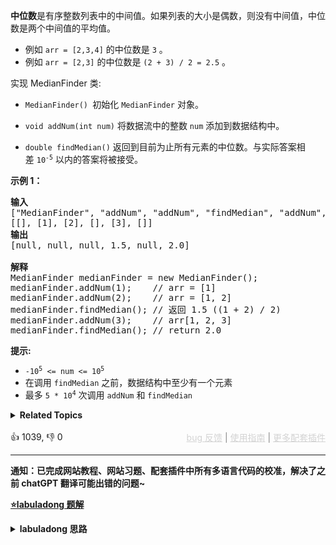 <p><strong>中位数</strong>是有序整数列表中的中间值。如果列表的大小是偶数，则没有中间值，中位数是两个中间值的平均值。</p>

<ul> 
 <li>例如 <code>arr = [2,3,4]</code>&nbsp;的中位数是 <code>3</code>&nbsp;。</li> 
 <li>例如&nbsp;<code>arr = [2,3]</code> 的中位数是 <code>(2 + 3) / 2 = 2.5</code> 。</li> 
</ul>

<p>实现 MedianFinder 类:</p>

<ul> 
 <li> <p><code>MedianFinder() </code>初始化 <code>MedianFinder</code>&nbsp;对象。</p> </li> 
 <li> <p><code>void addNum(int num)</code> 将数据流中的整数 <code>num</code> 添加到数据结构中。</p> </li> 
 <li> <p><code>double findMedian()</code> 返回到目前为止所有元素的中位数。与实际答案相差&nbsp;<code>10<sup>-5</sup></code>&nbsp;以内的答案将被接受。</p> </li> 
</ul>

<p><strong>示例 1：</strong></p>

<pre>
<strong>输入</strong>
["MedianFinder", "addNum", "addNum", "findMedian", "addNum", "findMedian"]
[[], [1], [2], [], [3], []]
<strong>输出</strong>
[null, null, null, 1.5, null, 2.0]

<strong>解释</strong>
MedianFinder medianFinder = new MedianFinder();
medianFinder.addNum(1);    // arr = [1]
medianFinder.addNum(2);    // arr = [1, 2]
medianFinder.findMedian(); // 返回 1.5 ((1 + 2) / 2)
medianFinder.addNum(3);    // arr[1, 2, 3]
medianFinder.findMedian(); // return 2.0</pre>

<p><strong>提示:</strong></p>

<ul> 
 <li><code>-10<sup>5</sup>&nbsp;&lt;= num &lt;= 10<sup>5</sup></code></li> 
 <li>在调用 <code>findMedian</code>&nbsp;之前，数据结构中至少有一个元素</li> 
 <li>最多&nbsp;<code>5 * 10<sup>4</sup></code>&nbsp;次调用&nbsp;<code>addNum</code>&nbsp;和&nbsp;<code>findMedian</code></li> 
</ul>

<details><summary><strong>Related Topics</strong></summary>设计 | 双指针 | 数据流 | 排序 | 堆（优先队列）</details><br>

<div>👍 1039, 👎 0<span style='float: right;'><span style='color: gray;'><a href='https://github.com/labuladong/fucking-algorithm/discussions/939' target='_blank' style='color: lightgray;text-decoration: underline;'>bug 反馈</a> | <a href='https://labuladong.online/algo/fname.html?fname=jb插件简介' target='_blank' style='color: lightgray;text-decoration: underline;'>使用指南</a> | <a href='https://labuladong.online/algo/images/others/%E5%85%A8%E5%AE%B6%E6%A1%B6.jpg' target='_blank' style='color: lightgray;text-decoration: underline;'>更多配套插件</a></span></span></div>

<div id="labuladong"><hr>

**通知：已完成网站教程、网站习题、配套插件中所有多语言代码的校准，解决了之前 chatGPT 翻译可能出错的问题~**



<p><strong><a href="https://labuladong.online/algo/slug.html?slug=find-median-from-data-stream" target="_blank">⭐️labuladong 题解</a></strong></p>
<details><summary><strong>labuladong 思路</strong></summary>

<div id="labuladong_solution_zh">

## 基本思路

本题的核心思路是使用两个 [优先级队列](https://labuladong.online/algo/data-structure-basic/binary-heap-basic/)。

![](https://labuladong.online/algo/images/中位数/1.jpeg)


小的倒三角就是个大顶堆，梯形就是个小顶堆，中位数可以通过它们的堆顶元素算出来：

![](https://labuladong.online/algo/images/中位数/2.jpeg)

**详细题解：[一道求中位数的算法题把我整不会了](https://labuladong.online/algo/practice-in-action/find-median-from-data-stream/)**

</div>

**标签：二叉堆，[数学](https://labuladong.online/algo/)**

<div id="solution">

## 解法代码



<div class="tab-panel"><div class="tab-nav">
<button data-tab-item="cpp" class="tab-nav-button btn " data-tab-group="default" onclick="switchTab(this)">cpp🤖</button>

<button data-tab-item="python" class="tab-nav-button btn " data-tab-group="default" onclick="switchTab(this)">python🤖</button>

<button data-tab-item="java" class="tab-nav-button btn active" data-tab-group="default" onclick="switchTab(this)">java🟢</button>

<button data-tab-item="go" class="tab-nav-button btn " data-tab-group="default" onclick="switchTab(this)">go🤖</button>

<button data-tab-item="javascript" class="tab-nav-button btn " data-tab-group="default" onclick="switchTab(this)">javascript🤖</button>
</div><div class="tab-content">
<div data-tab-item="cpp" class="tab-item " data-tab-group="default"><div class="highlight">

```cpp
// 注意：cpp 代码由 chatGPT🤖 根据我的 java 代码翻译，旨在帮助不同背景的读者理解算法逻辑。
// 本代码已经通过力扣的测试用例，应该可直接成功提交。

#include <queue>

class MedianFinder {
private:
    std::priority_queue<int> large;
    std::priority_queue<int, std::vector<int>, std::greater<int>> small;

public:
    MedianFinder() {
        // 小顶堆
        // 大顶堆
    }

    double findMedian() {/**<extend up -100>![](https://labuladong.online/algo/images/中位数/2.jpeg) */
        // 如果元素不一样多，多的那个堆的堆顶元素就是中位数
        if (large.size() < small.size()) {
            return small.top();
        } else if (large.size() > small.size()) {
            return large.top();
        }
        // 如果元素一样多，两个堆堆顶元素的平均数是中位数
        return (large.top() + small.top()) / 2.0;/**<extend up -100>![](https://labuladong.online/algo/images/中位数/1.jpeg) */
    }

    void addNum(int num) {
        if (small.size() >= large.size()) {
            small.push(num);
            large.push(small.top());
            small.pop();
        } else {
            large.push(num);
            small.push(large.top());
            large.pop();
        }
    }
};
```

</div></div>

<div data-tab-item="python" class="tab-item " data-tab-group="default"><div class="highlight">

```python
# 注意：python 代码由 chatGPT🤖 根据我的 java 代码翻译，旨在帮助不同背景的读者理解算法逻辑。
# 本代码已经通过力扣的测试用例，应该可直接成功提交。

import heapq

class MedianFinder:
    def __init__(self):
        # 小顶堆
        self.large = []
        # 大顶堆
        self.small = []

    def findMedian(self):
        # 如果元素不一样多，多的那个堆的堆顶元素就是中位数
        if len(self.large) < len(self.small):
            return -self.small[0]
        elif len(self.large) > len(self.small):
            return self.large[0]
        # 如果元素一样多，两个堆堆顶元素的平均数是中位数
        return (self.large[0] - self.small[0]) / 2.0

    def addNum(self, num):
        if len(self.small) >= len(self.large):
            heapq.heappush(self.small, -num)
            heapq.heappush(self.large, -heapq.heappop(self.small))
        else:
            heapq.heappush(self.large, num)
            heapq.heappush(self.small, -heapq.heappop(self.large))
```

</div></div>

<div data-tab-item="java" class="tab-item active" data-tab-group="default"><div class="highlight">

```java
class MedianFinder {
    private PriorityQueue<Integer> large;
    private PriorityQueue<Integer> small;

    public MedianFinder() {
        // 小顶堆
        large = new PriorityQueue<>();
        // 大顶堆
        small = new PriorityQueue<>((a, b) -> {
            return b - a;
        });
    }

    public double findMedian() {/**<extend up -100>![](https://labuladong.online/algo/images/中位数/2.jpeg) */
        // 如果元素不一样多，多的那个堆的堆顶元素就是中位数
        if (large.size() < small.size()) {
            return small.peek();
        } else if (large.size() > small.size()) {
            return large.peek();
        }
        // 如果元素一样多，两个堆堆顶元素的平均数是中位数
        return (large.peek() + small.peek()) / 2.0;/**<extend up -100>![](https://labuladong.online/algo/images/中位数/1.jpeg) */
    }

    public void addNum(int num) {
        if (small.size() >= large.size()) {
            small.offer(num);
            large.offer(small.poll());
        } else {
            large.offer(num);
            small.offer(large.poll());
        }
    }
}
```

</div></div>

<div data-tab-item="go" class="tab-item " data-tab-group="default"><div class="highlight">

```go
// 注意：go 代码由 chatGPT🤖 根据我的 java 代码翻译，旨在帮助不同背景的读者理解算法逻辑。
// 本代码已经通过力扣的测试用例，应该可直接成功提交。

type MedianFinder struct {
    large *PriorityQueue
    small *PriorityQueue
}

func Constructor() MedianFinder {
    // 小顶堆
    large := &PriorityQueue{isMinHeap: true}
    // 大顶堆
    small := &PriorityQueue{isMinHeap: false}
    return MedianFinder{large: large, small: small}
}

func (this *MedianFinder) FindMedian() float64 {
    // 如果元素不一样多，多的那个堆的堆顶元素就是中位数
    if this.large.Len() < this.small.Len() {
        return float64(this.small.Peek().(int))
    } else if this.large.Len() > this.small.Len() {
        return float64(this.large.Peek().(int))
    }
    // 如果元素一样多，两个堆堆顶元素的平均数是中位数
    return float64(this.large.Peek().(int)+this.small.Peek().(int)) / 2.0
}

func (this *MedianFinder) AddNum(num int) {
    if this.small.Len() >= this.large.Len() {
        this.small.Push(num)
        this.large.Push(this.small.Pop())
    } else {
        this.large.Push(num)
        this.small.Push(this.large.Pop())
    }
}

// PriorityQueue implementation
type PriorityQueue struct {
    items     []interface{}
    isMinHeap bool
}

func (pq *PriorityQueue) Len() int {
    return len(pq.items)
}

func (pq *PriorityQueue) Peek() interface{} {
    if len(pq.items) == 0 {
        return nil
    }
    return pq.items[0]
}

func (pq *PriorityQueue) Push(x interface{}) {
    pq.items = append(pq.items, x)
    pq.up(len(pq.items) - 1)
}

func (pq *PriorityQueue) Pop() interface{} {
    if len(pq.items) == 0 {
        return nil
    }
    pq.swap(0, len(pq.items)-1)
    item := pq.items[len(pq.items)-1]
    pq.items = pq.items[:len(pq.items)-1]
    pq.down(0)
    return item
}

func (pq *PriorityQueue) up(index int) {
    for {
        parent := (index - 1) / 2
        if index == 0 || pq.compare(pq.items[parent], pq.items[index]) {
            break
        }
        pq.swap(parent, index)
        index = parent
    }
}

func (pq *PriorityQueue) down(index int) {
    for {
        left := 2*index + 1
        right := 2*index + 2
        smallest := index

        if left < len(pq.items) && !pq.compare(pq.items[smallest], pq.items[left]) {
            smallest = left
        }
        if right < len(pq.items) && !pq.compare(pq.items[smallest], pq.items[right]) {
            smallest = right
        }
        if smallest == index {
            break
        }
        pq.swap(index, smallest)
        index = smallest
    }
}

func (pq *PriorityQueue) compare(a, b interface{}) bool {
    if pq.isMinHeap {
        return a.(int) <= b.(int)
    }
    return a.(int) >= b.(int)
}

func (pq *PriorityQueue) swap(i, j int) {
    pq.items[i], pq.items[j] = pq.items[j], pq.items[i]
}
```

</div></div>

<div data-tab-item="javascript" class="tab-item " data-tab-group="default"><div class="highlight">

```javascript
// 注意：javascript 代码由 chatGPT🤖 根据我的 java 代码翻译，旨在帮助不同背景的读者理解算法逻辑。
// 本代码已经通过力扣的测试用例，应该可直接成功提交。

var MedianFinder = function() {
    // 小顶堆
    this.large = new MinPriorityQueue();
    // 大顶堆
    this.small = new MaxPriorityQueue();
};

MedianFinder.prototype.findMedian = function() {/**<extend up -100>![](https://labuladong.online/algo/images/中位数/2.jpeg) */
    // 如果元素不一样多，多的那个堆的堆顶元素就是中位数
    if (this.large.size() < this.small.size()) {
        return this.small.front().element;
    } else if (this.large.size() > this.small.size()) {
        return this.large.front().element;
    }
    // 如果元素一样多，两个堆堆顶元素的平均数是中位数
    return (this.large.front().element + this.small.front().element) / 2.0;/**<extend up -100>![](https://labuladong.online/algo/images/中位数/1.jpeg) */
};

MedianFinder.prototype.addNum = function(num) {
    if (this.small.size() >= this.large.size()) {
        this.small.enqueue(num);
        this.large.enqueue(this.small.dequeue().element);
    } else {
        this.large.enqueue(num);
        this.small.enqueue(this.large.dequeue().element);
    }
};
```

</div></div>
</div></div>

**类似题目**：
  - [剑指 Offer 41. 数据流中的中位数 🔴](/problems/shu-ju-liu-zhong-de-zhong-wei-shu-lcof)

</div>

</details>
</div>

